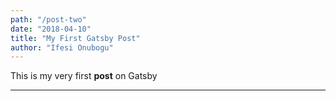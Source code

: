 ```yaml
---
path: "/post-two"
date: "2018-04-10"
title: "My First Gatsby Post"
author: "Ifesi Onubogu"
---
```


This is my very first **post** on Gatsby
****